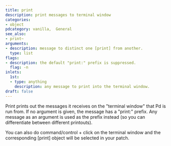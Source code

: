 ```yaml
---
title: print
description: print messages to terminal window
categories:
- object
pdcategory: vanilla,  General
see_also:
- print~
arguments:
- description: message to distinct one [print] from another.
  type: list
flags:
- description: the default "print:" prefix is suppressed.
  flag: -n
inlets:
  1st:
  - type: anything
    description: any message to print into the terminal window.
draft: false
---
```

Print prints out the messages it receives on the "terminal window" that Pd is run from. If no argument is given,  the message has a "print:" prefix. Any message as an argument is used as the prefix instead (so you can differentiate between different printouts).

You can also do command/control + click on the terminal window and the corresponding [print] object will be selected in your patch.
